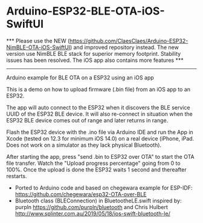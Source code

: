 # Arduino-ESP32-BLE-OTA-iOS-SwiftUI

*** Please use the NEW (https://github.com/ClaesClaes/Arduino-ESP32-NimBLE-OTA-iOS-SwiftUI) and improved repository instead. The new version use NimBLE BLE stack for superior memory footprint. Stability issues has been resolved. The iOS app also contains more features ***

-----------------------------------------------------------------
Arduino example for BLE OTA on a ESP32 using an iOS app

This is a demo on how to upload firmware (.bin file) from an iOS app to an ESP32.

The app will auto connect to the ESP32 when it discovers the BLE service UUID of the ESP32 BLE device. It will also re-connect in situation when the ESP32 BLE device comes out of range and later returns in range.

Flash the ESP32 device with the .ino file via Arduino IDE and run the App in Xcode (tested on 12.3 for minimum iOS 14.0) on a real device (iPhone, iPad. Does not work on a simulator as they lack physical Bluetooth). 

After starting the app, press "send .bin to ESP32 over OTA" to start the OTA file transfer. Watch the "Upload progress percentage" going from 0 to 100%. Once the upload is done the ESP32 waits 1 second and thereafter restarts.

* Ported to Arduino code and based on chegewara example for ESP-IDF: https://github.com/chegewara/esp32-OTA-over-BLE
* Bluetooth class (BLEConnection) in BluetootheLE.swift inspired by:
purpln https://github.com/purpln/bluetooth and 
Chris Hulbert http://www.splinter.com.au/2019/05/18/ios-swift-bluetooth-le/
